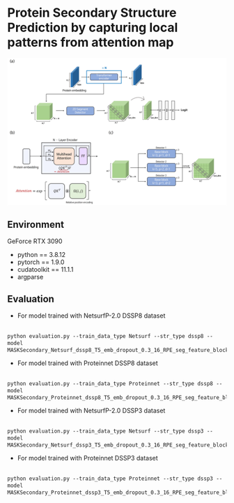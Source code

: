 # **Protein Secondary Structure Prediction by capturing local patterns from attention map**


![jpg_1](./img/overall.jpg)

## **Environment**
  
GeForce RTX 3090
- python == 3.8.12
- pytorch == 1.9.0
- cudatoolkit == 11.1.1
- argparse


## **Evaluation**
- For model trained with NetsurfP-2.0 DSSP8 dataset
```

python evaluation.py --train_data_type Netsurf --str_type dssp8 --model MASKSecondary_Netsurf_dssp8_T5_emb_dropout_0.3_16_RPE_seg_feature_block3.jit.pt

```

- For model trained with Proteinnet DSSP8 dataset
```

python evaluation.py --train_data_type Proteinnet --str_type dssp8 --model MASKSecondary_Proteinnet_dssp8_T5_emb_dropout_0.3_16_RPE_seg_feature_block3.jit.pt

```

- For model trained with NetsurfP-2.0 DSSP3 dataset
```

python evaluation.py --train_data_type Netsurf --str_type dssp3 --model MASKSecondary_Netsurf_dssp3_T5_emb_dropout_0.3_16_RPE_seg_feature_block3.jit.pt

```

- For model trained with Proteinnet DSSP3 dataset
```

python evaluation.py --train_data_type Proteinnet --str_type dssp3 --model MASKSecondary_Proteinnet_dssp3_T5_emb_dropout_0.3_16_RPE_seg_feature_block3.jit.pt

```